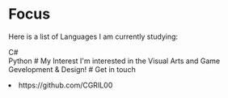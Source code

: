 # Focus
<p> Here is a list of Languages I am currently studying: <br>
<p> C# <br>
Python 
# My Interest
I'm interested in the Visual Arts and Game Gevelopment & Design!
# Get in touch
<li> https://github.com/CGRIL00
